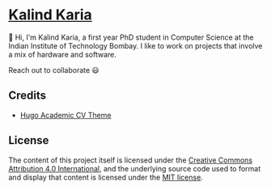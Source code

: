 # [Kalind Karia](https://kalindkaria.github.io/)

👋 Hi, I'm Kalind Karia, a first year PhD student in Computer Science at the Indian Institute of Technology Bombay. I like to work on projects that involve a mix of hardware and software.

Reach out to collaborate 😃

## Credits

- [Hugo Academic CV Theme](https://github.com/HugoBlox/theme-academic-cv)

## License

The content of this project itself is licensed under the [Creative Commons Attribution 4.0 International](https://creativecommons.org/licenses/by/4.0/), and the underlying source code used to format and display that content is licensed under the [MIT license](https://opensource.org/licenses/MIT).
